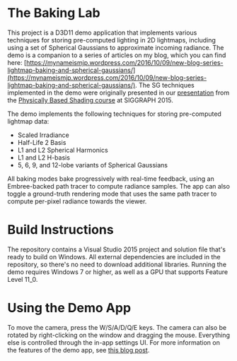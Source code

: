 # The Baking Lab

This project is a D3D11 demo application that implements various techniques for storing pre-computed lighting in 2D lightmaps, including using a set of Spherical Gaussians to approximate incoming radiance. The demo is a companion to a series of articles on my blog, which you can find here: [https://mynameismjp.wordpress.com/2016/10/09/new-blog-series-lightmap-baking-and-spherical-gaussians/](https://mynameismjp.wordpress.com/2016/10/09/new-blog-series-lightmap-baking-and-spherical-gaussians/). The SG techniques implemented in the demo were originally presented in our [presentation](http://blog.selfshadow.com/publications/s2015-shading-course/rad/s2015_pbs_rad_slides.pptx) from the [Physically Based Shading course](http://blog.selfshadow.com/publications/s2015-shading-course/) at SIGGRAPH 2015.

The demo implements the following techniques for storing pre-computed lightmap data:

* Scaled Irradiance
* Half-Life 2 Basis
* L1 and L2 Spherical Harmonics
* L1 and L2 H-basis
* 5, 6, 9, and 12-lobe variants of Spherical Gaussians

All baking modes bake progressively with real-time feedback, using an Embree-backed path tracer to compute radiance samples. The app can also toggle a ground-truth rendering mode that uses the same path tracer to compute per-pixel radiance towards the viewer.

# Build Instructions

The repository contains a Visual Studio 2015 project and solution file that's ready to build on Windows. All external dependencies are included in the repository, so there's no need to download additional libraries. Running the demo requires Windows 7 or higher, as well as a GPU that supports Feature Level 11_0.

# Using the Demo App

To move the camera, press the W/S/A/D/Q/E keys. The camera can also be rotated by right-clicking on the window and dragging the mouse. Everything else is controlled through the in-app settings UI. For more information on the features of the demo app, see [this blog post](https://mynameismjp.wordpress.com/2016/10/09/sg-series-part-6-step-into-the-baking-lab/).